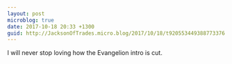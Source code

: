 ```yaml
---
layout: post
microblog: true
date: 2017-10-18 20:33 +1300
guid: http://JacksonOfTrades.micro.blog/2017/10/18/t920553449388773376.html
---
```

I will never stop loving how the Evangelion intro is cut.
